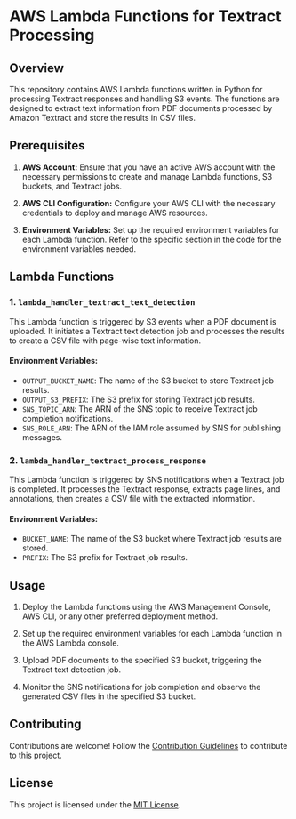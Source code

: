 # AWS Lambda Functions for Textract Processing

## Overview

This repository contains AWS Lambda functions written in Python for processing Textract responses and handling S3 events. The functions are designed to extract text information from PDF documents processed by Amazon Textract and store the results in CSV files.

## Prerequisites

1. **AWS Account:** Ensure that you have an active AWS account with the necessary permissions to create and manage Lambda functions, S3 buckets, and Textract jobs.

2. **AWS CLI Configuration:** Configure your AWS CLI with the necessary credentials to deploy and manage AWS resources.

3. **Environment Variables:** Set up the required environment variables for each Lambda function. Refer to the specific section in the code for the environment variables needed.

## Lambda Functions

### 1. `lambda_handler_textract_text_detection`

This Lambda function is triggered by S3 events when a PDF document is uploaded. It initiates a Textract text detection job and processes the results to create a CSV file with page-wise text information.

#### Environment Variables:

- `OUTPUT_BUCKET_NAME`: The name of the S3 bucket to store Textract job results.
- `OUTPUT_S3_PREFIX`: The S3 prefix for storing Textract job results.
- `SNS_TOPIC_ARN`: The ARN of the SNS topic to receive Textract job completion notifications.
- `SNS_ROLE_ARN`: The ARN of the IAM role assumed by SNS for publishing messages.

### 2. `lambda_handler_textract_process_response`

This Lambda function is triggered by SNS notifications when a Textract job is completed. It processes the Textract response, extracts page lines, and annotations, then creates a CSV file with the extracted information.

#### Environment Variables:

- `BUCKET_NAME`: The name of the S3 bucket where Textract job results are stored.
- `PREFIX`: The S3 prefix for Textract job results.

## Usage

1. Deploy the Lambda functions using the AWS Management Console, AWS CLI, or any other preferred deployment method.

2. Set up the required environment variables for each Lambda function in the AWS Lambda console.

3. Upload PDF documents to the specified S3 bucket, triggering the Textract text detection job.

4. Monitor the SNS notifications for job completion and observe the generated CSV files in the specified S3 bucket.

## Contributing

Contributions are welcome! Follow the [Contribution Guidelines](CONTRIBUTING.md) to contribute to this project.

## License

This project is licensed under the [MIT License](LICENSE).
